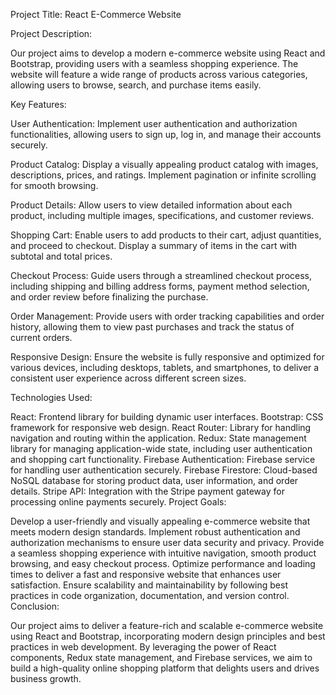 Project Title: React E-Commerce Website

Project Description:

Our project aims to develop a modern e-commerce website using React and Bootstrap, providing users with a seamless shopping experience. The website will feature a wide range of products across various categories, allowing users to browse, search, and purchase items easily.

Key Features:

User Authentication: Implement user authentication and authorization functionalities, allowing users to sign up, log in, and manage their accounts securely.

Product Catalog: Display a visually appealing product catalog with images, descriptions, prices, and ratings. Implement pagination or infinite scrolling for smooth browsing.

Product Details: Allow users to view detailed information about each product, including multiple images, specifications, and customer reviews.

Shopping Cart: Enable users to add products to their cart, adjust quantities, and proceed to checkout. Display a summary of items in the cart with subtotal and total prices.

Checkout Process: Guide users through a streamlined checkout process, including shipping and billing address forms, payment method selection, and order review before finalizing the purchase.

Order Management: Provide users with order tracking capabilities and order history, allowing them to view past purchases and track the status of current orders.

Responsive Design: Ensure the website is fully responsive and optimized for various devices, including desktops, tablets, and smartphones, to deliver a consistent user experience across different screen sizes.

Technologies Used:

React: Frontend library for building dynamic user interfaces.
Bootstrap: CSS framework for responsive web design.
React Router: Library for handling navigation and routing within the application.
Redux: State management library for managing application-wide state, including user authentication and shopping cart functionality.
Firebase Authentication: Firebase service for handling user authentication securely.
Firebase Firestore: Cloud-based NoSQL database for storing product data, user information, and order details.
Stripe API: Integration with the Stripe payment gateway for processing online payments securely.
Project Goals:

Develop a user-friendly and visually appealing e-commerce website that meets modern design standards.
Implement robust authentication and authorization mechanisms to ensure user data security and privacy.
Provide a seamless shopping experience with intuitive navigation, smooth product browsing, and easy checkout process.
Optimize performance and loading times to deliver a fast and responsive website that enhances user satisfaction.
Ensure scalability and maintainability by following best practices in code organization, documentation, and version control.
Conclusion:

Our project aims to deliver a feature-rich and scalable e-commerce website using React and Bootstrap, incorporating modern design principles and best practices in web development. By leveraging the power of React components, Redux state management, and Firebase services, we aim to build a high-quality online shopping platform that delights users and drives business growth.
